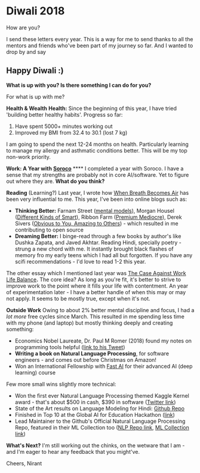 # Diwali 2018
How are you?

I send these letters every year. This is a way for me to send thanks to all the mentors and friends who've been part of my journey so far. And I wanted to drop by and say 

## Happy Diwali :) 

**What is up with you? Is there something I can do for you?** 

For what is up with me? 
 
**Health & Wealth**
**Health:** Since the beginning of this year, I have tried 'building better healthy habits'. Progress so far:

1. Have spent 5000+ minutes working out 
2. Improved my BMI from 32.4 to 30.1 (lost 7 kg)

I am  going to spend the next 12-24 months on health. Particularly learning to manage my allergy and asthmatic conditions better. This will be my top non-work priority. 

**Work: A Year with** [**Soroco**](http://www.soroco.com/) ****
I completed a year with Soroco. I have a sense that my strengths are probably not in core AI/software. Yet to figure out where they are. **What do you think?** 
 
**Reading** (Learning?)
Last year, I wrote how [When Breath Becomes Air](https://www.amazon.in/When-Breath-Becomes-Paul-Kalanithi/dp/1847923674) has been very influential to me. This year, I've been into online blogs such as:

- **Thinking Better:** Farnam Street ([mental models](https://fs.blog/general-thinking-tools/)), Morgan Housel ([Different Kinds of Smart](https://www.collaborativefund.com/blog/different-kinds-of-smart/)), Ribbon Farm ([Premium Mediocre](https://www.ribbonfarm.com/2017/08/17/the-premium-mediocre-life-of-maya-millennial/)), Derek Sivers ([Obvious to You, Amazing to Others](https://sivers.org/obvious)) - which resulted in me contributing to open source
- **Dreaming Better:** I binge-read through a few books by author's like Dushka Zapata, and Javed Akhtar. Reading Hindi, specially poetry - strung a new chord with me. It instantly brought black flashes of memory fro my early teens which I had all but forgotten. If you have any scifi recommendations - I'd love to read 1-2 this year. 

The other essay which I mentioned last year was [The Case Against Work Life Balance](http://shyamsankar.com/the-case-against-work-life-balance-owning-your-future)**.** The core idea? As long as you're fit, it's better to strive to improve work to the point where it fills your life with contentment. An year of experimentation later - I have a better handle of when this may or may not apply. It seems to be mostly true, except when it's not. 

**Outside Work**
Owing to about 2% better mental discipline and focus, I had a *lot more* free cycles since March. This resulted in me spending less time with my phone (and laptop) but mostly thinking deeply and creating something: 

- Economics Nobel Laureate, Dr. Paul M Romer (2018) found my notes on programming tools helpful ([link to his Tweet](https://twitter.com/paulmromer/status/985518009879089152))
- **Writing a book on Natural Language Processing**, for software engineers - and comes out before Christmas on Amazon!
- Won an International Fellowship with [Fast AI](https://www.fast.ai/) for their advanced AI (deep learning) course

Few more small wins slightly more technical: 

- Won the first ever Natural Language Processing themed Kaggle Kernel award - that's about $500 in cash, $390 in software ([Twitter link](https://twitter.com/kaggle/status/1050844006794416129))
- State of the Art results on Language Modeling for Hindi: [Github Repo](http://github.com/NirantK/hindi2vec)
- Finished in Top 10 at the Global AI for Education Hackathon ([link](https://medium.com/opened-ai/global-hackweek-winners-2017-a9e5da513270))
- Lead Maintainer to the Github's Official Natural Language Processing Repo, featured in their ML Collection too ([NLP Repo link](https://github.com/keon/awesome-nlp/), [ML Collection link](https://github.com/collections/machine-learning))

**What's Next?** 
I'm still working out the chinks, on the wetware that I am - and I'm eager to hear any feedback that you might've.

Cheers,
Nirant

